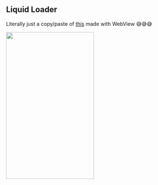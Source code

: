 ## Liquid Loader

Literally just a copy/paste of [this](https://codepen.io/Penno/pen/mVPqdb) made with WebView 😅😅😅





<img src="https://raw.githubusercontent.com/braulio94/LiquidLoader/master/screen/screenshot.gif" width="240" height="400">

